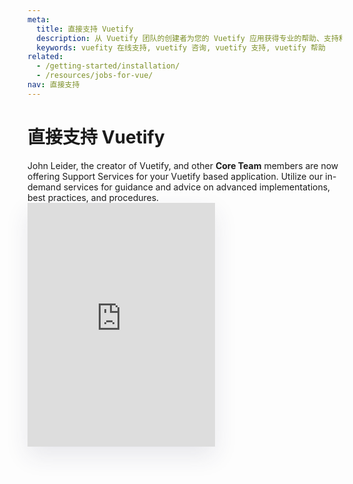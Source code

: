 ```yaml
---
meta:
  title: 直接支持 Vuetify
  description: 从 Vuetify 团队的创建者为您的 Vuetify 应用获得专业的帮助、支持和指导。
  keywords: vuefity 在线支持, vuetify 咨询, vuetify 支持, vuetify 帮助
related:
  - /getting-started/installation/
  - /resources/jobs-for-vue/
nav: 直接支持
---
```


# 直接支持 Vuetify

John Leider, the creator of Vuetify, and other **Core Team** members are now offering Support Services for your Vuetify based application. Utilize our in-demand services for guidance and advice on advanced implementations, best practices, and procedures. <iframe style="box-shadow: 0 15px 35px 0 rgba(50, 50, 93, 0.1);" width="300" height="390"  frameborder="0" scrolling="no" src="https://kintell.com/advisors/e792b2a9-74a1-4b26-a15e-f40ce591d533/730daceb-1efc-40af-8afa-0d0f79e3dfe0/embed"></iframe>

<backmatter />
